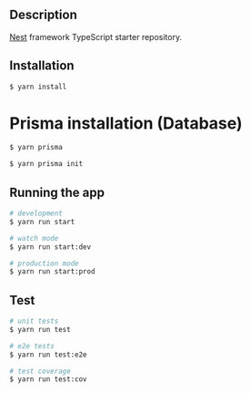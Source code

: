 ## Description

[Nest](https://github.com/nestjs/nest) framework TypeScript starter repository.

## Installation

```bash
$ yarn install
```

# Prisma installation (Database)

```bash
$ yarn prisma
```

```bash
$ yarn prisma init
```


## Running the app

```bash
# development
$ yarn run start

# watch mode
$ yarn run start:dev

# production mode
$ yarn run start:prod
```

## Test

```bash
# unit tests
$ yarn run test

# e2e tests
$ yarn run test:e2e

# test coverage
$ yarn run test:cov
```